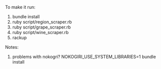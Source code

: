 To make it run:

1. bundle install
2. ruby script/region_scraper.rb
3. ruby script/grape_scraper.rb
3. ruby script/wine_scraper.rb
4. rackup

Notes:

1. problems with nokogri? NOKOGIRI_USE_SYSTEM_LIBRARIES=1 bundle install
